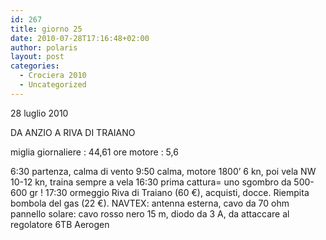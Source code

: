 ```yaml
---
id: 267
title: giorno 25
date: 2010-07-28T17:16:48+02:00
author: polaris
layout: post
categories:
  - Crociera 2010
  - Uncategorized
---
```

28 luglio 2010

DA ANZIO A RIVA DI TRAIANO

miglia giornaliere : 44,61
ore motore : 5,6

6:30 partenza, calma di vento
9:50 calma, motore 1800’ 6 kn, poi vela NW 10-12 kn, traina
sempre a vela
16:30 prima cattura= uno sgombro da 500-600 gr !
17:30 ormeggio Riva di Traiano (60 €), acquisti, docce. Riempita bombola del gas (22 €).
NAVTEX: antenna esterna, cavo da 70 ohm
pannello solare: cavo rosso nero 15 m, diodo da 3 A, da attaccare al regolatore 6TB Aerogen
